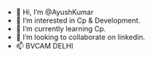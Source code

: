 - 👋 Hi, I’m @AyushKumar
- 👀 I’m interested in Cp & Development.
- 🌱 I’m currently learning Cp.
- 💞️ I’m looking to collaborate on linkedin.
- 📫 BVCAM DELHI


